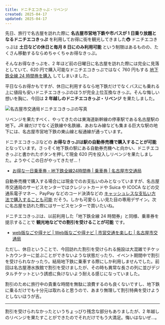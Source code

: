 ```yaml
---
title: ドニチエコきっぷ・リベンジ
created: 2025-04-17
updated: 2025-04-17
---
```


先日、旅行で名古屋を訪れた際に **名古屋市営地下鉄や市バスが 1 日乗り放題となるドニチエコきっぷ** を利用してお得に街を観光してきました🚇️ ドニチエコきっぷは **土日などの休日と毎月 8 日にのみ利用可能** という制限はあるものの、たくさん移動するならめちゃくちゃお得なきっぷ。

そんなお得なきっぷを、2 年ほど前の日曜日に名古屋を訪れた際には完全に見落としていて、620 円で購入可能なドニチエコきっぷではなく 760 円もする [地下鉄全線 24 時間券を購入](/blog/20230824/) してしまいました。

平日ならお得かもですが、休日に利用するなら地下鉄だけでなくバスにも乗れる上に値段も安いドニチエコきっぷのほうが完全上位互換なきっぷ。そんな悔しい想いを胸に、今回は **2 年越しのドニチエコきっぷ・リベンジ** を果たしました。

![名古屋市交通局ドニチエコきっぷの写真](0315880e-ac6d-43c6-3208-3b73700c9500)

リベンジを果たすべく、やってきたのは東海道新幹線の停車駅である名古屋駅の地下。JR 線だけでなく近鉄線や名鉄線、あおなみ線なども集まる巨大な駅の地下には、名古屋市営地下鉄の東山線と桜通線が通っています。

ドニチエコきっぷなどの **お得なきっぷは駅の自動券売機で購入することが可能** となっています。さっそく地下鉄の駅にある自動券売機へと向かい、ドニチエコきっぷと書かれたボタンを押して現金 620 円を投入しリベンジを果たしました。ようやくこの日がやってきたぜ…！

- [お得な一日乗車券・地下鉄全線24時間券 | 乗車券 | 名古屋市交通局](https://www.kotsu.city.nagoya.jp/jp/pc/TICKET/TRP0000310.htm)

自動券売機で購入する場合には現金でのお支払いのみとなっていますが、名古屋市交通局のサービスセンターではクレジットカードや Suica や ICOCA などの交通系電子マネー、PayPay などのコード決済などの [キャッシュレスな支払い方法で購入することも可能](https://www.kotsu.city.nagoya.jp/jp/pc/TICKET/TRP0004456.htm) だそう。しかも可愛らしい見た目の専用デザイン。次に名古屋を訪れた際にはサービスセンターで買いたいね。

ドニチエコきっぷは、以前利用した「地下鉄全線 24 時間券」と同様、乗車券を提示することで **観光地などでの割引を受けることが可能** です。

- [web版なごや得ナビ | Web版なごや得ナビ | 市営交通を楽しむ | 名古屋市交通局](https://www.kotsu.city.nagoya.jp/jp/pc/ENJOY/TRP0000864.htm)

ただし、休日ということで、今回訪れた割引を受けられる施設は大混雑でチケットカウンターに並ぶことができないような状態だったり、イベント期間中で割引を受けられなかったり。結局地下鉄に乗車する際にしか利用しませんでした。前回は名古屋港水族館で割引を受けましたが、その時も異常な長さの列に並びデジタルチケットという誘惑に負けないよう耐える感じになっていました。

割引のために旅行中の貴重な時間を無駄に浪費するのも良くないですし、地下鉄に乗るだけでも十分元は取れると思うので、あまり無理して割引特典を受けようとしないほうが吉。

---

割引を受けられなかったというちょっぴり残念な部分もありましたが、2 年越しのリベンジを果たすことができたのでそれだけでもう大満足。悔いはないぜ…。
